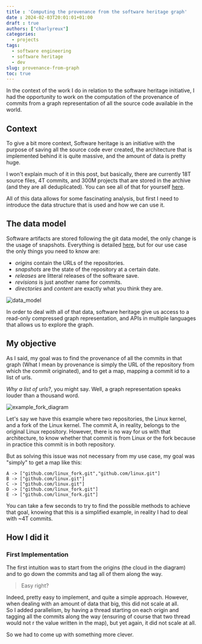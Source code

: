 ```yaml
---
title : 'Computing the provenance from the software heritage graph'
date : 2024-02-03T20:01:01+01:00
draft : true
authors: ["charlyreux"]
categories:
  - projects
tags:
  - software engineering
  - software heritage
  - dev
slug: provenance-from-graph
toc: true
---
```


In the context of the work I do in relation to the software heritage initiative, I had the opportunity to work on the computation of the provenance of commits from a graph representation of all the source code available in the world.


## Context
To give a bit more context, Software heritage is an initiative with the purpose of saving all the source code ever created, the architecture that is implemented behind it is quite massive, and the amount of data is pretty huge.

I won't explain much of it in this post, but basically, there are currently 18T source files, 4T commits, and 300M projects that are stored in the archive (and they are all deduplicated). You can see all of that for yourself [here](https://archive.softwareheritage.org/).

All of this data allows for some fascinating analysis, but first I need to introduce the data structure that is used and how we can use it.

## The data model
Software artifacts are stored following the git data model, the only change is the usage of snapshots. Everything is detailed [here](https://docs.softwareheritage.org/devel/swh-model/data-model.html), but for our use case the only things you need to know are:
- *origins* contain the URLs of the repositories.
- *snapshots* are the state of the repository at a certain date.
- *releases* are litteral releases of the software save.
- *revisions* is just another name for commits.
- *directories* and *content* are exactly what you think they are.

![data_model](/assets/images/provenance_from_graph/data_model.png)

In order to deal with all of that data, software heritage give us access to a read-only compressed graph representation, and APIs in multiple languages that allows us to explore the graph.

## My objective

As I said, my goal was to find the provenance of all the commits in that graph (What I mean by provenance is simply the URL of the repository from which the commit originated), and to get a map, mapping a commit id to a list of urls.

*Why a list of urls?*, you might say. Well, a graph representation speaks louder than a thousand word.

![example_fork_diagram](/assets/images/provenance_from_graph/Commit_graph.drawio.svg)

Let's say we have this example where two repositories, the Linux kernel, and a fork of the Linux kernel. The commit A, in reality, belongs to the original Linux repository. However, there is no way for us with that architecture, to know whether that commit is from Linux or the fork because in practice this commit is in both repository.

But as solving this issue was not necessary from my use case, my goal was "simply" to get a map like this:
```
A -> ["github.com/linux_fork.git","github.com/linux.git"]
B -> ["github.com/linux.git"]
C -> ["github.com/linux.git"]
D -> ["github.com/linux_fork.git"]
E -> ["github.com/linux_fork.git"]
```

You can take a few seconds to try to find the possible methods to achieve that goal, knowing that this is a simplified example, in reality I had to deal with ~4T commits. 

## How I did it
### First Implementation
The first intuition was to start from the origins (the cloud in the diagram) and to go down the commits and tag all of them along the way.  
> Easy right?

Indeed, pretty easy to implement, and quite a simple approach. However, when dealing with an amount of data that big, this did not scale at all.  
So I added parallelism, by having a thread starting on each origin and tagging all the commits along the way (ensuring of course that two thread would not r the value written in the map), but yet again, it did not scale at all.

So we had to come up with something more clever.